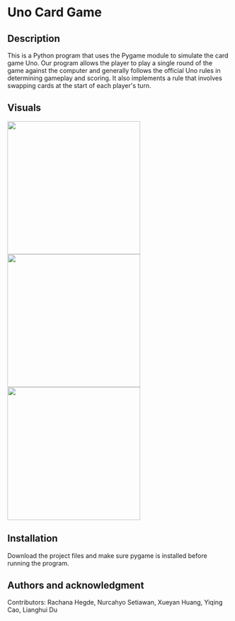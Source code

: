 # Uno Card Game

## Description
This is a Python program that uses the Pygame module to simulate the card game Uno. Our program allows the player to play a single round of the game against the computer and generally follows the official Uno rules in determining gameplay and scoring. It also implements a rule that involves swapping cards at the start of each player's turn. 

## Visuals
<img src="/assets/uno-opening-screen-screenshot.png" style="width:300px;"><br>
<img src="/assets/uno-main-gameplay-screenshot.png" style="width:300px;"><br>
<img src="/assets/uno-end-game-screenshot.png" style="width:300px;">

## Installation
Download the project files and make sure pygame is installed before running the program.

## Authors and acknowledgment
Contributors: Rachana Hegde, Nurcahyo Setiawan, Xueyan Huang, Yiqing Cao, Lianghui Du
